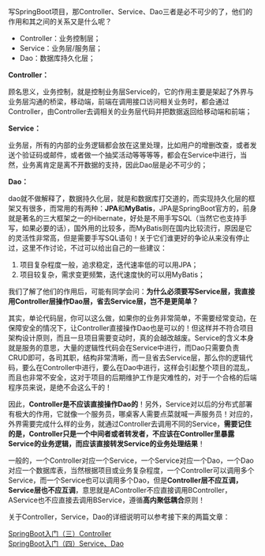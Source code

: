 写SpringBoot项目，那Controller、Service、Dao三者是必不可少的了，他们的作用和其之间的关系又是什么呢？

+   Controller：业务控制层；
+   Service：业务层/服务层；
+   Dao：数据库持久化层；

**Controller：**

顾名思义，业务控制，就是控制业务层Service的，它的作用主要是架起了外界与业务层沟通的桥梁，移动端，前端在调用接口访问相关业务时，都会通过Controller，由Controller去调相关的业务层代码并把数据返回给移动端和前端；

**Service：**

业务层，所有的内部的业务逻辑都会放在这里处理，比如用户的增删改查，或者发送个验证码或邮件，或者做一个抽奖活动等等等等，都会在Service中进行，当然，业务离肯定是离不开数据的支持，因此Dao层是必不可少的；

**Dao：**

dao就不做解释了，数据持久化层，就是和数据库打交道的，而实现持久化层的框架又有很多，而常用的有两种：**JPA**和**MyBatis**，JPA是SpringBoot官方的，前身就是著名的三大框架之一的Hibernate，好处是不用手写SQL（当然它也支持手写，如果必要的话），国外用的比较多，而MyBatis则在国内比较流行，原因是它的灵活性非常高，但是需要手写SQL语句！关于它们谁更好的争论从来没有停止过，这里不作讨论，不过可以给出自己的一些建议：

1.  项目复杂程度一般，追求稳定，迭代速率低的可以用JPA；
2.  项目较复杂，需求变更频繁，迭代速度快的可以用MyBatis；

我们了解了他们的作用后，可能有同学会问：**为什么必须要写Service层，我直接用Controller层操作Dao层，省去Service层，岂不是更简单？**

其实，单论代码层，你可以这么做，如果你的业务非常简单，不需要经常变动，在保障安全的情况下，让Controller直接操作Dao也是可以的！但这样并不符合项目架构设计原则，而且一旦项目需要变动时，真的会越改越废。Service的含义本身就是服务的意思，大量的逻辑性代码会在Service中进行，而Dao只需要负责CRUD即可，各司其职，结构非常清晰，而一旦省去Service层，那么你的逻辑代码，要么在Controller中进行，要么在Dao中进行，这样会引起整个项目的混乱，而且也非常不安全，这对于项目的后期维护工作是灾难性的，对于一个合格的后端程序员来说，是绝不会这么干的！

因此，**Controller是不应该直接操作Dao的**！另外，Service对以后的分布式部署有极大的作用，它就像一个服务员，哪桌客人需要点菜就喊一声服务员！对应的，外界需要完成什么样的业务，就通过Controller去调用不同的Service，**需要记住的是，Controller只是一个中间者或者转发者，不应该在Controller里暴露Service的业务逻辑，而应该直接转发Service的业务处理结果**！

一般的，一个Controller对应一个Service，一个Service对应一个Dao，一个Dao对应一个数据库表，当然根据项目或业务复杂程度，一个Controller可以调用多个Service，而一个Service也可以调用多个Dao，但是**Controller层不应互调，Service层也不应互调**，意思就是AController不应直接调用BController，AService也不应直接去调用BService，遵循**高内聚低耦合**原则！

关于Controller，Service，Dao的详细说明可以参考接下来的两篇文章：

[SpringBoot入门（三）Controller](https://baiyuliang.blog.csdn.net/article/details/109254387)  
[SpringBoot入门（四）Service、Dao](https://baiyuliang.blog.csdn.net/article/details/109255592)